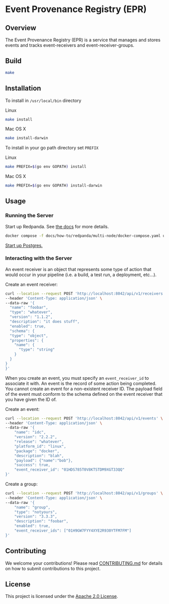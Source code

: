 # Event Provenance Registry (EPR)

## Overview

The Event Provenance Registry (EPR) is a service that manages and stores events
and tracks event-receivers and event-receiver-groups.

## Build

```bash
make
```

## Installation

To install in `/usr/local/bin` directory

Linux

```bash
make install
```

Mac OS X

```bash
make install-darwin
```

To install in your go path directory set `PREFIX`

Linux

```bash
make PREFIX=$(go env GOPATH) install
```

Mac OS X

```bash
make PREFIX=$(go env GOPATH) install-darwin
```

## Usage

### Running the Server

Start up Redpanda. See
[the docs](docs/how-to/redpanda/multi-node/redpanda_deploy.md) for more details.

```bash
docker compose -f docs/how-to/redpanda/multi-node/docker-compose.yaml up -d
```

[Start up Postgres.](docs/how-to/start-server/README.md)

### Interacting with the Server

An event receiver is an object that represents some type of action that would
occur in your pipeline (i.e. a build, a test run, a deployment, etc...).

Create an event receiver:

```bash
curl --location --request POST 'http://localhost:8042/api/v1/receivers' \
--header 'Content-Type: application/json' \
--data-raw '{
  "name": "foobar",
  "type": "whatever",
  "version": "1.1.2",
  "description": "it does stuff",
  "enabled": true,
  "schema": {
  "type": "object",
  "properties": {
    "name": {
      "type": "string"
    }
  }
}
}'
```

When you create an event, you must specify an `event_receiver_id` to associate
it with. An event is the record of some action being completed. You cannot
create an event for a non-existent receiver ID. The payload field of the event
must conform to the schema defined on the event receiver that you have given the
ID of.

Create an event:

```bash
curl --location --request POST 'http://localhost:8042/api/v1/events' \
--header 'Content-Type: application/json' \
--data-raw '{
    "name": "idc",
    "version": "2.2.2",
    "release": "whatever",
    "platform_id": "linux",
    "package": "docker",
    "description": "blah",
    "payload": {"name":"bob"},
    "success": true,
    "event_receiver_id": "01HDS785T0V8KTSTDM9XGT33QQ"
}'
```

Create a group:

```bash
curl --location --request POST 'http://localhost:8042/api/v1/groups' \
--header 'Content-Type: application/json' \
--data-raw '{
    "name": "group",
    "type": "notyours",
    "version": "3.3.3",
    "description": "foobar",
    "enabled": true,
    "event_receiver_ids": ["01H9GW7FYY4XYE2R930YTFM7FM"]
}'
```

## Contributing

We welcome your contributions! Please read [CONTRIBUTING.md](CONTRIBUTING.md)
for details on how to submit contributions to this project.

## License

This project is licensed under the [Apache 2.0 License](LICENSE).
